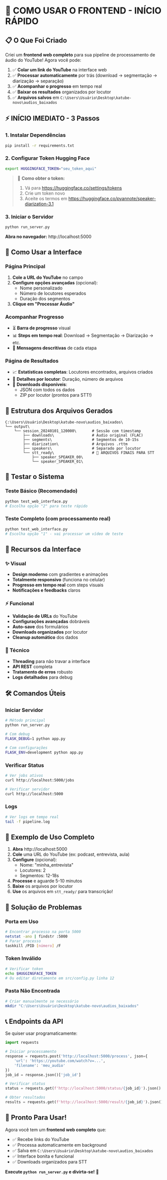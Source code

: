 # 🚀 COMO USAR O FRONTEND - INÍCIO RÁPIDO

## 📋 O Que Foi Criado

Criei um **frontend web completo** para sua pipeline de processamento de áudio do YouTube! Agora você pode:

1. ✅ **Colar um link do YouTube** na interface web
2. ✅ **Processar automaticamente** por trás (download → segmentação → diarização → separação)  
3. ✅ **Acompanhar o progresso** em tempo real
4. ✅ **Baixar os resultados** organizados por locutor
5. ✅ **Arquivos salvos** em `C:\Users\Usuário\Desktop\katube-novo\audios_baixados`

## ⚡ INÍCIO IMEDIATO - 3 Passos

### 1. Instalar Dependências
```bash
pip install -r requirements.txt
```

### 2. Configurar Token Hugging Face
```bash
export HUGGINGFACE_TOKEN="seu_token_aqui"
```
> 📝 **Como obter o token:**
> 1. Vá para https://huggingface.co/settings/tokens
> 2. Crie um token novo
> 3. Aceite os termos em https://huggingface.co/pyannote/speaker-diarization-3.1

### 3. Iniciar o Servidor
```bash
python run_server.py
```

**Abra no navegador:** http://localhost:5000

## 🎯 Como Usar a Interface

### Página Principal
1. **Cole a URL do YouTube** no campo
2. **Configure opções avançadas** (opcional):
   - Nome personalizado
   - Número de locutores esperados  
   - Duração dos segmentos
3. **Clique em "Processar Áudio"**

### Acompanhar Progresso
- ⏳ **Barra de progresso** visual
- 📊 **Steps em tempo real**: Download → Segmentação → Diarização → etc.
- 💬 **Mensagens descritivas** de cada etapa

### Página de Resultados
- 📈 **Estatísticas completas**: Locutores encontrados, arquivos criados
- 👥 **Detalhes por locutor**: Duração, número de arquivos
- 💾 **Downloads disponíveis**: 
  - JSON com todos os dados
  - ZIP por locutor (prontos para STT!)

## 📁 Estrutura dos Arquivos Gerados

```
C:\Users\Usuário\Desktop\katube-novo\audios_baixados\
└── output\
    └── session_20240101_120000\       # Sessão com timestamp
        ├── downloads\                 # Áudio original (FLAC)
        ├── segments\                  # Segmentos de 10-15s
        ├── diarization\               # Arquivos .rttm
        ├── speakers\                  # Separado por locutor
        └── stt_ready\                 # 🎯 ARQUIVOS FINAIS PARA STT
            ├── speaker_SPEAKER_00\    
            └── speaker_SPEAKER_01\    
```

## 🧪 Testar o Sistema

### Teste Básico (Recomendado)
```bash
python test_web_interface.py
# Escolha opção "2" para teste rápido
```

### Teste Completo (com processamento real)
```bash  
python test_web_interface.py
# Escolha opção "1" - vai processar um vídeo de teste
```

## 🎨 Recursos da Interface

### ✨ Visual
- **Design moderno** com gradientes e animações
- **Totalmente responsivo** (funciona no celular)
- **Progresso em tempo real** com steps visuais
- **Notificações e feedbacks** claros

### ⚡ Funcional
- **Validação de URLs** do YouTube
- **Configurações avançadas** dobráveis
- **Auto-save** dos formulários
- **Downloads organizados** por locutor
- **Cleanup automático** dos dados

### 🔧 Técnico
- **Threading** para não travar a interface
- **API REST** completa
- **Tratamento de erros** robusto
- **Logs detalhados** para debug

## 🛠️ Comandos Úteis

### Iniciar Servidor
```bash
# Método principal
python run_server.py

# Com debug
FLASK_DEBUG=1 python app.py

# Com configurações
FLASK_ENV=development python app.py
```

### Verificar Status
```bash
# Ver jobs ativos
curl http://localhost:5000/jobs

# Verificar servidor
curl http://localhost:5000
```

### Logs
```bash
# Ver logs em tempo real
tail -f pipeline.log
```

## 🎯 Exemplo de Uso Completo

1. **Abra** http://localhost:5000
2. **Cole** uma URL do YouTube (ex: podcast, entrevista, aula)
3. **Configure** (opcional):
   - Nome: "minha_entrevista" 
   - Locutores: 2
   - Segmentos: 12-18s
4. **Processe** e aguarde 5-10 minutos
5. **Baixe** os arquivos por locutor
6. **Use** os arquivos em `stt_ready/` para transcrição!

## 🚨 Solução de Problemas

### Porta em Uso
```bash
# Encontrar processo na porta 5000
netstat -ano | findstr :5000
# Parar processo
taskkill /PID [número] /F
```

### Token Inválido
```bash
# Verificar token
echo $HUGGINGFACE_TOKEN
# Ou editar diretamente em src/config.py linha 12
```

### Pasta Não Encontrada
```bash
# Criar manualmente se necessário
mkdir "C:\Users\Usuário\Desktop\katube-novo\audios_baixados"
```

## 📞 Endpoints da API

Se quiser usar programaticamente:

```python
import requests

# Iniciar processamento
response = requests.post('http://localhost:5000/process', json={
    'url': 'https://youtube.com/watch?v=...',
    'filename': 'meu_audio'
})
job_id = response.json()['job_id']

# Verificar status
status = requests.get(f'http://localhost:5000/status/{job_id}').json()

# Obter resultados  
results = requests.get(f'http://localhost:5000/result/{job_id}').json()
```

## 🎉 Pronto Para Usar!

Agora você tem um **frontend web completo** que:
- ✅ Recebe links do YouTube
- ✅ Processa automaticamente em background  
- ✅ Salva em `C:\Users\Usuário\Desktop\katube-novo\audios_baixados`
- ✅ Interface bonita e funcional
- ✅ Downloads organizados para STT

**Execute `python run_server.py` e divirta-se!** 🚀

